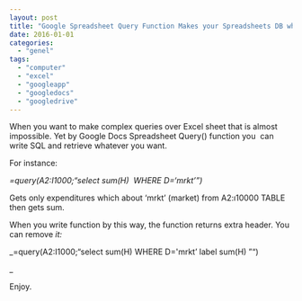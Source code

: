 ```yaml
---
layout: post
title: "Google Spreadsheet Query Function Makes your Spreadsheets DB which SQL-ready"
date: 2016-01-01
categories: 
  - "genel"
tags: 
  - "computer"
  - "excel"
  - "googleapp"
  - "googledocs"
  - "googledrive"
---
```


When you want to make complex queries over Excel sheet that is almost impossible. Yet by Google Docs Spreadsheet Query() function you  can write SQL and retrieve whatever you want.

For instance:

_\=query(A2:I1000;“select sum(H)  WHERE D=‘mrkt’”)_   

Gets only expenditures which about ‘mrkt’ (market) from A2:ı10000 TABLE then gets sum.

When you write function by this way, the function returns extra header. You can remove _it:_

_\=query(A2:I1000;“select sum(H) WHERE D='mrkt’ label sum(H) ”“)

_  

Enjoy.
